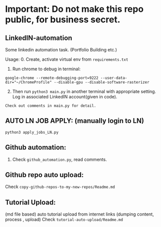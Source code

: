 # Important: Do not make this repo public, for business secret.



## LinkedIN-automation
Some linkedin automation task. (Portfolio Building etc.)

Usage: 
0. Create, activate virtual env from ```requirements.txt```
1. Run chrome to debug  in terminal:
```shell
google-chrome --remote-debugging-port=9222 --user-data-dir="~/ChromeProfile" --disable-gpu --disable-software-rasterizer
```
2. Then run ```python3 main.py``` in another terminal with appropriate setting. Log in associated LinkedIN account(given in code).
```text
Check out comments in main.py for detail.
```
## **AUTO LN JOB APPLY:** (manually login to LN)
```python3 apply_jobs_LN.py```

## Github automation: 

1. Check ```github_automation.py```, read comments.

## Github repo auto upload: 
Check ```copy-github-repos-to-my-new-repos/Readme.md```

## Tutorial Upload:
(md file based) auto tutorial upload from internet links (dumping content, process , upload)
Check ```tutorial-auto-upload/Readme.md```


